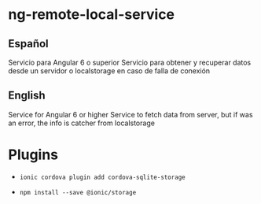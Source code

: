 # ng-remote-local-service


## Español
Servicio para Angular 6 o superior
Servicio para obtener y recuperar datos desde un servidor o localstorage en caso de falla de conexión

## English
Service for Angular 6 or higher
Service to fetch data from server, but if was an error, the info is catcher from localstorage

# Plugins

* `ionic cordova plugin add cordova-sqlite-storage`

* `npm install --save @ionic/storage`



